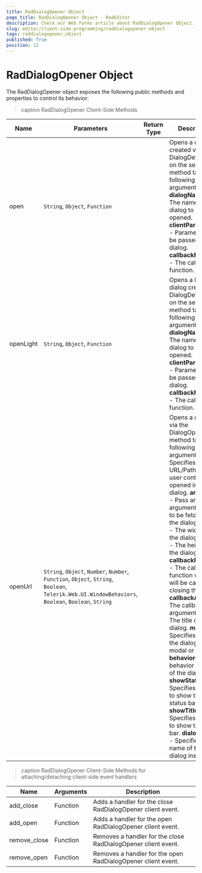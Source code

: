 ```yaml
---
title: RadDialogOpener Object
page_title: RadDialogOpener Object - RadEditor
description: Check our Web Forms article about RadDialogOpener Object.
slug: editor/client-side-programming/raddialogopener-object
tags: raddialogopener,object
published: True
position: 12
---
```


# RadDialogOpener Object



The RadDialogOpener object exposes the following public methods and properties to control its behavior:

>caption RadDialogOpener Client-Side Methods


| Name | Parameters | Return Type | Description |
| ------ | ------ | ------ | ------ |
|open|`String`, `Object`, `Function`||Opens a dialog created via DialogDefinitions on the server.The method takes the following arguments: **dialogName** - The name of the dialog to be opened. **clientParameters** - Parameters to be passed to the dialog. **callbackFunction** - The callback function.|
|openLight|`String`, `Object`, `Function`||Opens a light dialog created via DialogDefinitions on the server.The method takes the following arguments: **dialogName** - The name of the dialog to be opened. **clientParameters** - Parameters to be passed to the dialog. **callbackFunction** - The callback function.|
|openUrl|`String`, `Object`, `Number`, `Number`, `Function`, `Object`, `String`, `Boolean`, `Telerik.Web.UI.WindowBehaviors`, `Boolean`, `Boolean`, `String`||Opens a dialog via the DialogOpener.The method takes the following arguments: **url** - Specifies the URL/Path to the user control to be opened in the dialog. **argument** - Pass an argument object to be fetched in the dialog. **width** - The width of the dialog. **height** - The height of the dialog. **callbackFunction** - The callback function which will be called on closing the dialog. **callbackArgs** - The callback arguments. **title** - The title of the dialog. **modal** - Specifies whether the dialog to be modal or not. **behaviors** - The behavior settings of the dialog. **showStatusbar** - Specifies whether to show the status bar. **showTitlebar** - Specifies whether to show the title bar. **dialogName** - Specifies the name of the dialog instance.|

>caption RadDialogOpener Client-Side Methods for attaching/detaching client-side event handlers


| Name | Arguments | Description |
| ------ | ------ | ------ |
|add_close|Function|Adds a handler for the close RadDialogOpener client event.|
|add_open|Function|Adds a handler for the open RadDialogOpener client event.|
|remove_close|Function|Removes a handler for the close RadDialogOpener client event.|
|remove_open|Function|Removes a handler for the open RadDialogOpener client event.|
